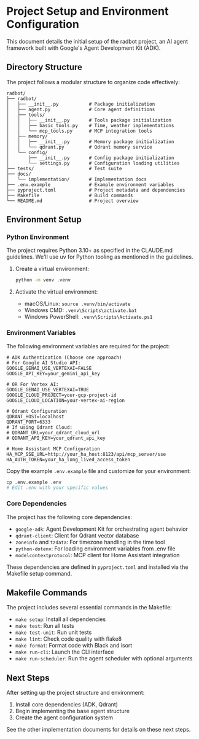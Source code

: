 # Project Setup and Environment Configuration

<!-- Version: 0.4.0 | Last Updated: 2025-05-07 -->


This document details the initial setup of the radbot project, an AI agent framework built with Google's Agent Development Kit (ADK).

## Directory Structure

The project follows a modular structure to organize code effectively:

```
radbot/
├── radbot/
│   ├── __init__.py           # Package initialization
│   ├── agent.py              # Core agent definitions
│   ├── tools/
│   │   ├── __init__.py       # Tools package initialization 
│   │   ├── basic_tools.py    # Time, weather implementations
│   │   └── mcp_tools.py      # MCP integration tools
│   ├── memory/
│   │   ├── __init__.py       # Memory package initialization
│   │   └── qdrant.py         # Qdrant memory service
│   └── config/
│       ├── __init__.py       # Config package initialization
│       └── settings.py       # Configuration loading utilities
├── tests/                    # Test suite
├── docs/
│   └── implementation/       # Implementation docs
├── .env.example              # Example environment variables
├── pyproject.toml            # Project metadata and dependencies
├── Makefile                  # Build commands
└── README.md                 # Project overview
```

## Environment Setup

### Python Environment

The project requires Python 3.10+ as specified in the CLAUDE.md guidelines. We'll use uv for Python tooling as mentioned in the guidelines.

1. Create a virtual environment:
   ```bash
   python -m venv .venv
   ```

2. Activate the virtual environment:
   - macOS/Linux: `source .venv/bin/activate`
   - Windows CMD: `.venv\Scripts\activate.bat`
   - Windows PowerShell: `.venv\Scripts\Activate.ps1`

### Environment Variables

The following environment variables are required for the project:

```
# ADK Authentication (Choose one approach)
# For Google AI Studio API:
GOOGLE_GENAI_USE_VERTEXAI=FALSE
GOOGLE_API_KEY=your_gemini_api_key

# OR For Vertex AI:
GOOGLE_GENAI_USE_VERTEXAI=TRUE
GOOGLE_CLOUD_PROJECT=your-gcp-project-id
GOOGLE_CLOUD_LOCATION=your-vertex-ai-region

# Qdrant Configuration
QDRANT_HOST=localhost
QDRANT_PORT=6333
# If using Qdrant Cloud:
# QDRANT_URL=your_qdrant_cloud_url
# QDRANT_API_KEY=your_qdrant_api_key

# Home Assistant MCP Configuration
HA_MCP_SSE_URL=http://your_ha_host:8123/api/mcp_server/sse
HA_AUTH_TOKEN=your_ha_long_lived_access_token
```

Copy the example `.env.example` file and customize for your environment:

```bash
cp .env.example .env
# Edit .env with your specific values
```

### Core Dependencies

The project has the following core dependencies:

- `google-adk`: Agent Development Kit for orchestrating agent behavior
- `qdrant-client`: Client for Qdrant vector database
- `zoneinfo` and `tzdata`: For timezone handling in the time tool
- `python-dotenv`: For loading environment variables from .env file
- `modelcontextprotocol`: MCP client for Home Assistant integration

These dependencies are defined in `pyproject.toml` and installed via the Makefile setup command.

## Makefile Commands

The project includes several essential commands in the Makefile:

- `make setup`: Install all dependencies
- `make test`: Run all tests
- `make test-unit`: Run unit tests
- `make lint`: Check code quality with flake8
- `make format`: Format code with Black and isort
- `make run-cli`: Launch the CLI interface
- `make run-scheduler`: Run the agent scheduler with optional arguments

## Next Steps

After setting up the project structure and environment:

1. Install core dependencies (ADK, Qdrant)
2. Begin implementing the base agent structure
3. Create the agent configuration system

See the other implementation documents for details on these next steps.